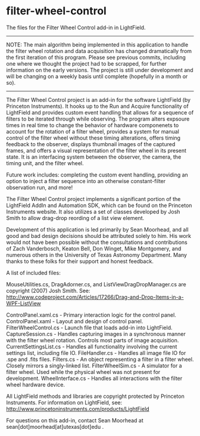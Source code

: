 # filter-wheel-control
The files for the Filter Wheel Control add-in in LightField.

**********
NOTE:  The main algorithm being implemented in this application to handle the filter wheel rotation and data acquisition has changed dramatically from the first iteration of this program.  Please see previous commits, including one where we thought the project had to be scrapped, for further information on the early versions.  The project is still under development and will be changing on a weekly basis until complete (hopefully in a month or so).
**********

The Filter Wheel Control project is an add-in for the software LightField (by Princeton Instruments).  It hooks up to the Run and Acquire functionality of LightField and provides custom event handling that allows for a sequence of filters to be iterated through while observing.  The program alters expsoure times in real time to change the behavior of hardware componenets to account for the rotation of a filter wheel, provides a system for manual control of the filter wheel without these timing alterations, offers timing feedback to the observer, displays thumbnail images of the captured frames, and offers a visual representation of the filter wheel in its present state.  It is an interfacing system between the observer, the camera, the timing unit, and the filter wheel.

Future work includes:  completing the custom event handling, providing an option to inject a filter sequence into an otherwise constant-filter observation run, and more!

The Filter Wheel Control project implements a significant portion of the LightField AddIn and Automation SDK, which can be found on the Princeton Instruments website.  It also utilizes a set of classes developed by Josh Smith to allow drag-drop reording of a list view element.

Development of this application is led primarily by Sean Moorhead, and all good and bad design decisions should be attributed solely to him.  His work would not have been possible without the consultations and contributions of Zach Vanderbosch, Keaton Bell, Don Winget, Mike Montgomery, and numerous others in the University of Texas Astronomy Department.  Many thanks to these folks for their support and honest feedback.

A list of included files:

MouseUtilities.cs, DragAdorner.cs, and ListViewDragDropManager.cs are copyright (2007) Josh Smith.  See:  http://www.codeproject.com/Articles/17266/Drag-and-Drop-Items-in-a-WPF-ListView

ControlPanel.xaml.cs - Primary interaction logic for the control panel.
ControlPanel.xaml - Layout and design of control panel.
FilterWheelControl.cs - Launch file that loads add-in into LightField.
CaptureSession.cs - Handles capturing images in a synchronous manner with the filter wheel rotation.  Controls most parts of image acquisition.
CurrentSettingsList.cs - Handles all functionality involving the current settings list, including file IO.
FileHandler.cs - Handles all image file IO for .spe and .fits files.
Filters.cs - An object representing a filter in a filter wheel.  Closely mirrors a singly-linked list.
FilterWheelSim.cs - A simulator for a filter wheel.  Used while the physical wheel was not present for development.
WheelInterface.cs - Handles all interactions with the filter wheel hardware device.

All LightField methods and libraries are copyright protected by Princeton Instruments.  For information on LightField, see:  http://www.princetoninstruments.com/products/LightField

For questions on this add-in, contact Sean Moorhead at sean[dot]moorhead[at]utexas[dot]edu .
